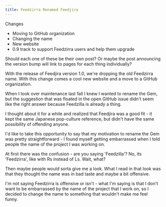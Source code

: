 ```yaml
---
title: Feedzirra Renamed Feedjira
---
```


Changes

* Moving to GitHub organization
* Changing the name
* New website
* 0.9 track to support Feedzirra users and help them upgrade

Should each one of these be their own post? Or maybe the post announcing the
version bump will link to pages for each thing individually?



With the release of Feedjira version 1.0, we're dropping the old Feedzirra name.
With this change comes a cool new website and a move to a GitHub organization.

When I took over maintenance last fall I knew I wanted to rename the Gem, but
the suggestion that was floated in the open GitHub issue didn't seem like the
right answer because Feedzilla is already a thing.

I thought about it for a while and realized that Feedjira was a good fit - it
kept the same Japanese pop-culture reference, but didn't have the same
possibility of offending anyone.

I'd like to take this opportunity to say that my motivation to rename the Gem
was pretty straightforward - I found myself getting embarrassed when I told
people the name of the project I was working on.

At first there was the confusion - are you saying 'Feedzilla'? No, its
'Feedzirra', like with Rs instead of Ls. Wait, what?

Then maybe people would sorta give me a look. What I read in that look was that
they thought the name was in bad taste and maybe a bit offensive.

I'm not saying Feedzirra is offensive or isn't - what I'm saying is that I don't
want to be embarrassed by the name of the project that I work on, so I decided to
change the name to something that wouldn't make me feel funny.
